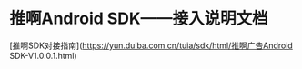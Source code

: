 # 推啊Android SDK——接入说明文档

  [推啊SDK对接指南](https://yun.duiba.com.cn/tuia/sdk/html/推啊广告Android SDK-V1.0.0.1.html) 
